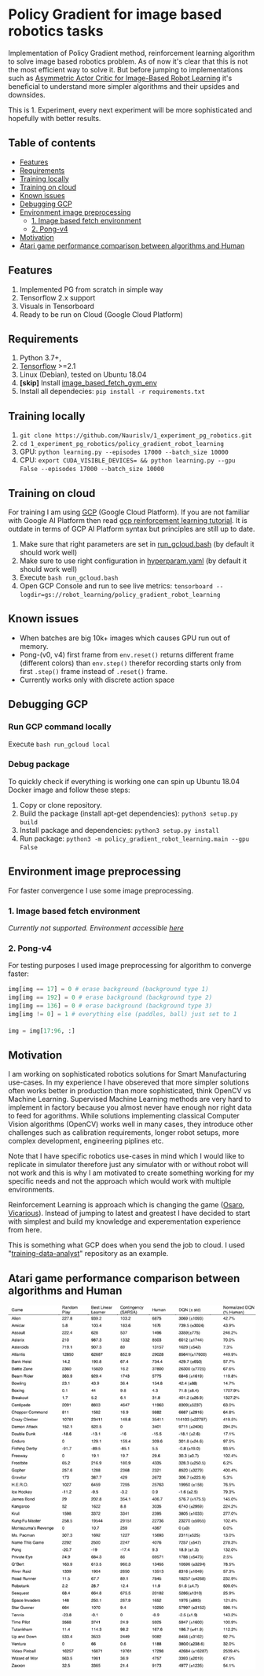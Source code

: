 [//]: # (Image References)

[image1]: ./images/atari_game_performance.png "Atari game performance compare"

# Policy Gradient for image based robotics tasks

Implementation of Policy Gradient method, reinforcement learning algorithm to solve image based robotics problem. As of now it's clear that this is not the most efficient way to solve it. But before jumping to implementations such as [Asymmetric Actor Critic for Image-Based Robot Learning](https://arxiv.org/abs/1710.06542) it's beneficial to understand more simpler algorithms and their upsides and downsides.

This is 1. Experiment, every next experiment will be more sophisticated and hopefully with better results.

## Table of contents

- [Features](#features)
- [Requirements](#requirements)
- [Training locally](#training-locally)
- [Training on cloud](#training-on-cloud)
- [Known issues](#known-issues)
- [Debugging GCP](#debugging-gcp)
- [Environment image preprocessing](#environment-image-preprocessing)
  * [1. Image based fetch environment](#1-image-based-fetch-environment)
  * [2. Pong-v4](#2-pong-v4)
- [Motivation](#motivation)
- [Atari game performance comparison between algorithms and Human](#atari-game-performance-comparison-between-algorithms-and-human)

## Features

1. Implemented PG from scratch in simple way
2. Tensorflow 2.x support
3. Visuals in Tensorboard
4. Ready to be run on Cloud (Google Cloud Platform)

## Requirements

1. Python 3.7+,
2. [Tensorflow](https://www.tensorflow.org/) >=2.1
3. Linux (Debian), tested on Ubuntu 18.04
4. __[skip]__ Install [image_based_fetch_gym_env](https://github.com/Naurislv/image_based_fetch_gym_env.git)
5. Install all dependecies: `pip install -r requirements.txt`

## Training locally

1. `git clone https://github.com/Naurislv/1_experiment_pg_robotics.git`
2. `cd 1_experiment_pg_robotics/policy_gradient_robot_learning`
3. GPU: `python learning.py --episodes 17000 --batch_size 10000`
4. CPU: `export CUDA_VISIBLE_DEVICES= && python learning.py --gpu False --episodes 17000 --batch_size 10000`

## Training on cloud

For training I am using [GCP](https://cloud.google.com/) (Google Cloud Platform). If you are not familiar with Google AI Platform then read [gcp reinforcement learning tutorial](https://cloud.google.com/blog/products/ai-machine-learning/deep-reinforcement-learning-on-gcp-using-hyperparameters-and-cloud-ml-engine-to-best-openai-gym-games). It is outdate in terms of GCP AI Platform syntax but principles are still up to date.

1. Make sure that right parameters are set in [run_gcloud.bash](run_gcloud.bash) (by default it should work well)
2. Make sure to use right configuration in [hyperparam.yaml](hyperparam.yaml) (by default it should work well)
3. Execute `bash run_gcloud.bash`
4. Open GCP Console and run to see live metrics: `tensorboard --logdir=gs://robot_learning/policy_gradient_robot_learning`

## Known issues

- When batches are big 10k+ images which causes GPU run out of memory.
- Pong-(v0, v4) first frame from `env.reset()` returns different frame (different colors) than `env.step()` therefor recording starts only from first `.step()` frame instead of `.reset()` frame.
- Currently works only with discrete action space


## Debugging GCP

### Run GCP command locally

Execute `bash run_gcloud local`

### Debug package

To quickly check if everything is working one can spin up Ubuntu 18.04 Docker image and follow these steps:

1. Copy or clone repository.
2. Build the package (install apt-get dependencies): `python3 setup.py build`
3. Install package and dependencies: `python3 setup.py install`
4. Run package: `python3 -m policy_gradient_robot_learning.main --gpu False`


## Environment image preprocessing

For faster convergence I use some image preprocessing.

### 1. Image based fetch environment

_Currently not supported. Environment accessible [here](https://github.com/Naurislv/image_based_fetch_gym_env.git)_

### 2. Pong-v4

For testing purposes I used image preprocessing for algorithm to converge faster:

```python
img[img == 17] = 0 # erase background (background type 1)
img[img == 192] = 0 # erase background (background type 2)
img[img == 136] = 0 # erase background (background type 3)
img[img != 0] = 1 # everything else (paddles, ball) just set to 1

img = img[17:96, :]
```

## Motivation

I am working on sophisticated robotics solutions for Smart Manufacturing use-cases. In my experience I have obsereved that more simpler solutions often works better in production than more sophisticated, think OpenCV vs Machine Learning. Supervised Machine Learning methods are very hard to implement in factory because you almost never have enough nor right data to feed for agorithms. While solutions implementing classical Computer Vision algorithms (OpenCV) works well in many cases, they introduce other challenges such as calibration requirements, longer robot setups, more complex development, engineering piplines etc.

Note that I have specific robotics use-cases in mind which I would like to replicate in simulator therefore just any simulator with or without robot will not work and this is why I am motivated to create something working for my specific needs and not the approach which would work with multiple environments.

Reinforcement Learning is approach which is changing the game ([Osaro](https://www.osaro.com/), [Vicarious](https://www.vicarious.com/)). Instead of jumping to latest and greatest I have decided to start with simplest and build my knowledge and experementation experience from here.

This is something what GCP does when you send the job to cloud. I used "[training-data-analyst](https://github.com/GoogleCloudPlatform/training-data-analyst/tree/master/blogs/rl-on-gcp/DQN_Breakout)" repository as an example.

## Atari game performance comparison between algorithms and Human

![alt text][image1]
